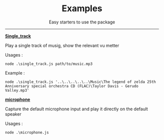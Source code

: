 <div align="center">
  <h1>Examples</h1>
  Easy starters to use the package
</div>

<hr />

**[Single_track](https://github.com/Psycokwet/bassaudio-updated/blob/master/examples/single_track.js)**

Play a single track of musig, show the relevant vu metter

Usages :

```
node .\single_track.js path/to/music.mp3
```

Example :

```
node .\single_track.js '..\..\..\..\..\Music\The legend of zelda 25th Anniversary special orchestra CD (FLAC)\Taylor Davis - Gerudo Valley.mp3'
```

**[microphone](https://github.com/Psycokwet/bassaudio-updated/blob/master/examples/microphone.js)**

Capture the default microphone input and play it directly on the default speaker

Usages :

```
node .\microphone.js
```
